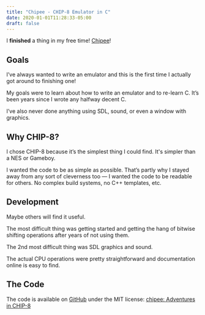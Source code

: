 ```yaml
---
title: "Chipee - CHIP-8 Emulator in C"
date: 2020-01-01T11:28:33-05:00
draft: false
---
```


I **finished** a thing in my free time! [Chipee](https://github.com/mk6502/chipee/)!

## Goals

I’ve always wanted to write an emulator and this is the first time I actually got around to finishing one!

My goals were to learn about how to write an emulator and to re-learn C. It’s been years since I wrote any halfway decent C.

I’ve also never done anything using SDL, sound, or even a window with graphics.

## Why CHIP-8?
I chose CHIP-8 because it’s the simplest thing I could find. It's simpler than a NES or Gameboy.

I wanted the code to be as simple as possible. That’s partly why I stayed away from any sort of cleverness too — I wanted the code to be readable for others. No complex build systems, no C++ templates, etc.

## Development
Maybe others will find it useful.

The most difficult thing was getting started and getting the hang of bitwise shifting operations after years of not using them.

The 2nd most difficult thing was SDL graphics and sound.

The actual CPU operations were pretty straightforward and documentation online is easy to find.

## The Code
The code is available on [GitHub](https://github.com/mk6502/chipee) under the MIT license: [chipee: Adventures in CHIP-8](https://github.com/mk6502/chipee)